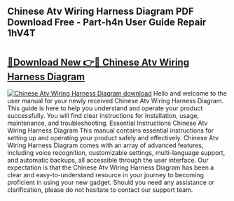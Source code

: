 ## Chinese Atv Wiring Harness Diagram PDF Download Free - Part-h4n User Guide Repair 1hV4T

# <h2><a href="http://dfk4vs.blite.top/?on=Chinese+Atv+Wiring+Harness+Diagram">🔗Download New 👉🔴 Chinese Atv Wiring Harness Diagram</a></h2>

[![Chinese Atv Wiring Harness Diagram download](https://i.imgur.com/lujVjoI.png)](http://dfk4vs.blite.top/?on=Chinese+Atv+Wiring+Harness+Diagram)
Hello and welcome to the user manual for your newly received Chinese Atv Wiring Harness Diagram. This guide is here to help you understand and operate your product successfully. You will find clear instructions for installation, usage, maintenance, and troubleshooting. Essential Instructions Chinese Atv Wiring Harness Diagram This manual contains essential instructions for setting up and operating your product safely and effectively. Chinese Atv Wiring Harness Diagram comes with an array of advanced features, including voice recognition, customizable settings, multi-language support, and automatic backups, all accessible through the user interface. Our expectation is that the Chinese Atv Wiring Harness Diagram has been a clear and easy-to-understand resource in your journey to becoming proficient in using your new gadget. Should you need any assistance or clarification, please do not hesitate to contact our support team.
